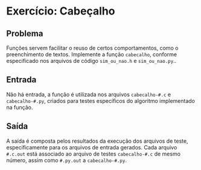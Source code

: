 Exercício: Cabeçalho
====================


Problema
--------

Funções servem facilitar o reuso de certos comportamentos, como o preenchimento de textos. Implemente a função ```cabecalho```, conforme especificado nos arquivos de código ```sim_ou_nao.h``` e ```sim_ou_nao.py```..


Entrada
-------

Não há entrada, a função é utilizada nos arquivos ```cabecalho-#.c``` e ```cabecalho-#.py```, criados para testes específicos do algoritmo implementado na função.


Saída
-------

A saída é composta pelos resultados da execução dos arquivos de teste, especificamente para os arquivos de entrada gerados. Cada arquivo ```#.c.out``` está associado ao arquivo de testes ```cabecalho-#.c``` de mesmo número, assim como ```#.py.out``` a ```cabecalho-#.py```.
